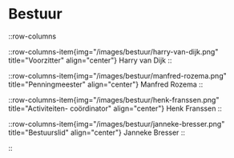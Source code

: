 # Bestuur

::row-columns

::row-columns-item{img="/images/bestuur/harry-van-dijk.png" title="Voorzitter" align="center"}
Harry van Dijk
::

::row-columns-item{img="/images/bestuur/manfred-rozema.png" title="Penningmeester" align="center"}
Manfred Rozema
::

::row-columns-item{img="/images/bestuur/henk-franssen.png" title="Activiteiten- coördinator" align="center"}
Henk Franssen
::

::row-columns-item{img="/images/bestuur/janneke-bresser.png" title="Bestuurslid" align="center"}
Janneke Bresser
::

::
